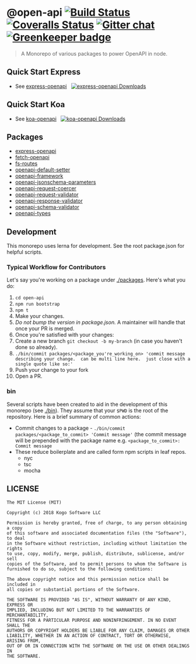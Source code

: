 # @open-api [![Build Status][travis-image]][travis-url] [![Coveralls Status][coveralls-image]][coveralls-url] [![Gitter chat][gitter-image]][gitter-url] [![Greenkeeper badge](https://badges.greenkeeper.io/kogosoftwarellc/open-api.svg)](https://greenkeeper.io/)
> A Monorepo of various packages to power OpenAPI in node.

## Quick Start Express

* See [express-openapi](https://github.com/kogosoftwarellc/open-api/tree/master/packages/express-openapi)&nbsp;&nbsp;&nbsp;[![express-openapi Downloads][express-openapi-downloads-image]][express-openapi-npm-url]

## Quick Start Koa
* See [koa-openapi](https://github.com/kogosoftwarellc/open-api/tree/master/packages/koa-openapi)&nbsp;&nbsp;&nbsp;[![koa-openapi Downloads][koa-openapi-downloads-image]][koa-openapi-npm-url]

## Packages
* [express-openapi](https://github.com/kogosoftwarellc/open-api/tree/master/packages/express-openapi)
* [fetch-openapi](https://github.com/kogosoftwarellc/open-api/tree/master/packages/fetch-openapi)
* [fs-routes](https://github.com/kogosoftwarellc/open-api/tree/master/packages/fs-routes)
* [openapi-default-setter](https://github.com/kogosoftwarellc/open-api/tree/master/packages/openapi-default-setter)
* [openapi-framework](https://github.com/kogosoftwarellc/open-api/tree/master/packages/openapi-framework)
* [openapi-jsonschema-parameters](https://github.com/kogosoftwarellc/open-api/tree/master/packages/openapi-jsonschema-parameters)
* [openapi-request-coercer](https://github.com/kogosoftwarellc/open-api/tree/master/packages/openapi-request-coercer)
* [openapi-request-validator](https://github.com/kogosoftwarellc/open-api/tree/master/packages/openapi-request-validator)
* [openapi-response-validator](https://github.com/kogosoftwarellc/open-api/tree/master/packages/openapi-response-validator)
* [openapi-schema-validator](https://github.com/kogosoftwarellc/open-api/tree/master/packages/openapi-schema-validator)
* [openapi-types](https://github.com/kogosoftwarellc/open-api/tree/master/packages/openapi-types)

## Development

This monorepo uses lerna for development.  See the root package.json for helpful scripts.

### Typical Workflow for Contributors

Let's say you're working on a package under [./packages](https://github.com/kogosoftwarellc/open-api/tree/master/packages).  Here's what you do:

1. `cd open-api`
1. `npm run bootstrap`
1. `npm t`
1. Make your changes.
  1. _Do not bump the version in package.json._  A maintainer will handle that once your PR is merged.
1. Once you're satisfied with your changes:
  1. Create a new branch `git checkout -b my-branch` (in case you haven't done so already).
  1. `./bin/commit packages/<package_you're_working_on> 'commit message describing your change.  can be multi line here.  just close with a single quote like so:'`
  1. Push your change to your fork
  1. Open a PR.

### bin

Several scripts have been created to aid in the development of this monorepo (see [./bin](./bin)).  They assume that your `$PWD` is the root of the repository.  Here is a brief summary of common actions:

* Commit changes to a package - `./bin/commit packages/<package_to_commit> 'Commit message'` (the commit message will be prepended with the package name e.g. `<package_to_commit>: Commit message`
* These reduce boilerplate and are called form npm scripts in leaf repos.
  * nyc
  * tsc
  * mocha

## LICENSE

```
The MIT License (MIT)

Copyright (c) 2018 Kogo Software LLC

Permission is hereby granted, free of charge, to any person obtaining a copy
of this software and associated documentation files (the "Software"), to deal
in the Software without restriction, including without limitation the rights
to use, copy, modify, merge, publish, distribute, sublicense, and/or sell
copies of the Software, and to permit persons to whom the Software is
furnished to do so, subject to the following conditions:

The above copyright notice and this permission notice shall be included in
all copies or substantial portions of the Software.

THE SOFTWARE IS PROVIDED "AS IS", WITHOUT WARRANTY OF ANY KIND, EXPRESS OR
IMPLIED, INCLUDING BUT NOT LIMITED TO THE WARRANTIES OF MERCHANTABILITY,
FITNESS FOR A PARTICULAR PURPOSE AND NONINFRINGEMENT. IN NO EVENT SHALL THE
AUTHORS OR COPYRIGHT HOLDERS BE LIABLE FOR ANY CLAIM, DAMAGES OR OTHER
LIABILITY, WHETHER IN AN ACTION OF CONTRACT, TORT OR OTHERWISE, ARISING FROM,
OUT OF OR IN CONNECTION WITH THE SOFTWARE OR THE USE OR OTHER DEALINGS IN
THE SOFTWARE.
```

[express-openapi-downloads-image]: http://img.shields.io/npm/dm/express-openapi.svg
[express-openapi-npm-url]: https://npmjs.org/package/express-openapi
[koa-openapi-downloads-image]: http://img.shields.io/npm/dm/koa-openapi.svg
[koa-openapi-npm-url]: https://npmjs.org/package/koa-openapi

[travis-url]: https://travis-ci.org/kogosoftwarellc/open-api
[travis-image]: https://api.travis-ci.org/kogosoftwarellc/open-api.svg?branch=master

[coveralls-url]: https://coveralls.io/r/kogosoftwarellc/open-api
[coveralls-image]: https://coveralls.io/repos/github/kogosoftwarellc/open-api/badge.svg?branch=master

[gitter-url]: https://gitter.im/kogosoftwarellc/open-api
[gitter-image]: https://badges.gitter.im/kogosoftwarellc/open-api.png
